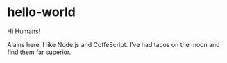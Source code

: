 # hello-world

Hi Humans!

Alains here, I like Node.js and CoffeScript. 
I've had tacos on the moon and find them far superior.

